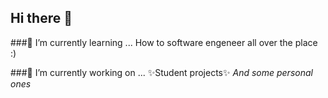 ## Hi there 👋

###🌱 I’m currently learning ...
How to software engeneer all over the place :)

###🔭 I’m currently working on ...
✨Student projects✨
*And some personal ones*

<!--
**r2rito-25/r2rito-25** is a ✨ _special_ ✨ repository because its `README.md` (this file) appears on your GitHub profile.

Here are some ideas to get you started:

- 🔭 I’m currently working on ...
- 🌱 I’m currently learning ...
- 👯 I’m looking to collaborate on ...
- 🤔 I’m looking for help with ...
- 💬 Ask me about ...
- 📫 How to reach me: ...
- 😄 Pronouns: ...
- ⚡ Fun fact: ...
-->
